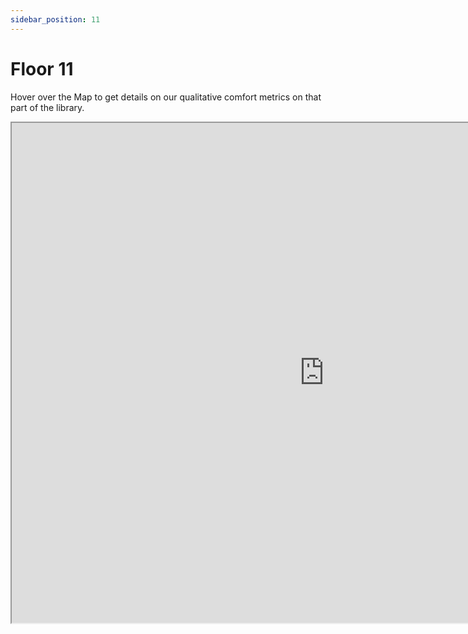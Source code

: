 ```yaml
---
sidebar_position: 11
---
```


# Floor 11

Hover over the Map to get details on our qualitative comfort metrics on that part of the library. 

<iframe src="https://suobset.github.io/iCons/iCons3-CS1/qualitative-floormaps/floor11.html" width="1000" height="800"></iframe>